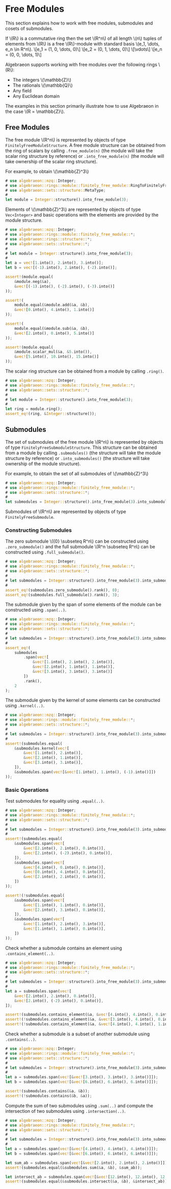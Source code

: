 # Free Modules

This section explains how to work with free modules, submodules and cosets of submodules.

If \\(R\\) is a commutative ring then the set \\(R^n\\) of all length \\(n\\) tuples of elements from \\(R\\) is a free \\(R\\)-module with standard basis \\(e_1, \dots, e_n \in R^n\\).
\\[e_1 = (1, 0, \dots, 0)\\]
\\[e_2 = (0, 1, \dots, 0)\\]
\\[\vdots\\]
\\[e_n = (0, 0, \dots, 1)\\]

Algebraeon supports working with free modules over the following rings \\(R\\):
 - The integers \\(\mathbb{Z}\\)
 - The rationals \\(\mathbb{Q}\\)
 - Any field
 - Any Euclidean domain

The examples in this section primarily illustrate how to use Algebraeon in the case \\(R = \mathbb{Z}\\). 

## Free Modules

The free module \\(R^n\\) is represented by objects of type `FinitelyFreeModuleStructure`. A free module structure can be obtained from the ring of scalars by calling `.free_module(n)` (the module will take the scalar ring structure by reference) or `.into_free_module(n)` (the module will take ownership of the scalar ring structure).

For example, to obtain \\(\mathbb{Z}^3\\)

```rust
# use algebraeon::nzq::Integer;
# use algebraeon::rings::module::finitely_free_module::RingToFinitelyFreeModuleSignature;
# use algebraeon::sets::structure::MetaType;
#
let module = Integer::structure().into_free_module(3);
```

Elements of \\(\mathbb{Z}^3\\) are represented by objects of type `Vec<Integer>` and basic operations with the elements are provided by the module structure.

```rust
# use algebraeon::nzq::Integer;
# use algebraeon::rings::module::finitely_free_module::*;
# use algebraeon::rings::structure::*;
# use algebraeon::sets::structure::*;
# 
# let module = Integer::structure().into_free_module(3);
# 
let a = vec![1.into(), 2.into(), 3.into()];
let b = vec![(-1).into(), 2.into(), (-2).into()];

assert!(module.equal(
    &module.neg(&a),
    &vec![(-1).into(), (-2).into(), (-3).into()]
));

assert!(
    module.equal(&module.add(&a, &b), 
    &vec![0.into(), 4.into(), 1.into()]
));

assert!(
    module.equal(&module.sub(&a, &b),
    &vec![2.into(), 0.into(), 5.into()]
));

assert!(module.equal(
    &module.scalar_mul(&a, &5.into()),
    &vec![5.into(), 10.into(), 15.into()]
));
```

The scalar ring structure can be obtained from a module by calling `.ring()`.

```rust
# use algebraeon::nzq::Integer;
# use algebraeon::rings::module::finitely_free_module::*;
# use algebraeon::sets::structure::*;
# 
# let module = Integer::structure().into_free_module(3);
# 
let ring = module.ring();
assert_eq!(ring, &Integer::structure());
```

## Submodules

The set of submodules of the free module \\(R^n\\) is represented by objects of type `FinitelyFreeSubmoduleStructure`. This structure can be obtained from a module by calling `.submodules()` (the structure will take the module structure by reference) or `.into_submodules()` (the structure will take ownership of the module structure).

For example, to obtain the set of all submodules of \\(\mathbb{Z}^3\\)

```rust
# use algebraeon::nzq::Integer;
# use algebraeon::rings::module::finitely_free_module::*;
# use algebraeon::sets::structure::*;
# 
let submodules = Integer::structure().into_free_module(3).into_submodules();
```

Submodules of \\(R^n\\) are represented by objects of type `FinitelyFreeSubmodule`.

### Constructing Submodules

The zero submodule \\(\{0\} \subseteq R^n\\) can be constructed using `.zero_submodule()` and the full submodule \\(R^n \subseteq R^n\\) can be constructed using `.full_submodule()`.

```rust
# use algebraeon::nzq::Integer;
# use algebraeon::rings::module::finitely_free_module::*;
# use algebraeon::sets::structure::*;
# 
# let submodules = Integer::structure().into_free_module(3).into_submodules();
# 
assert_eq!(submodules.zero_submodule().rank(), 0);
assert_eq!(submodules.full_submodule().rank(), 3);
```

The submodule given by the span of some elements of the module can be constructed using `.span(..)`.

```rust
# use algebraeon::nzq::Integer;
# use algebraeon::rings::module::finitely_free_module::*;
# use algebraeon::sets::structure::*;
# 
# let submodules = Integer::structure().into_free_module(3).into_submodules();
# 
assert_eq!(
    submodules
        .span(vec![
            &vec![1.into(), 2.into(), 2.into()],
            &vec![2.into(), 1.into(), 1.into()],
            &vec![3.into(), 3.into(), 3.into()]
        ])
        .rank(),
    2
);
```

The submodule given by the kernel of some elements can be constructed using `.kernel(..)`.

```rust
# use algebraeon::nzq::Integer;
# use algebraeon::rings::module::finitely_free_module::*;
# use algebraeon::sets::structure::*;
# 
# let submodules = Integer::structure().into_free_module(3).into_submodules();
# 
assert!(submodules.equal(
    &submodules.kernel(vec![
        &vec![1.into(), 2.into()],
        &vec![2.into(), 1.into()],
        &vec![3.into(), 3.into()],
    ]),
    &submodules.span(vec![&vec![1.into(), 1.into(), (-1).into()]])
));
```

### Basic Operations

Test submodules for equality using `.equal(..)`.

```rust
# use algebraeon::nzq::Integer;
# use algebraeon::rings::module::finitely_free_module::*;
# use algebraeon::sets::structure::*;
# 
# let submodules = Integer::structure().into_free_module(3).into_submodules();
# 
assert!(submodules.equal(
    &submodules.span(vec![
        &vec![2.into(), 2.into(), 0.into()],
        &vec![2.into(), (-2).into(), 0.into()],
    ]),
    &submodules.span(vec![
        &vec![4.into(), 0.into(), 0.into()],
        &vec![0.into(), 4.into(), 0.into()],
        &vec![2.into(), 2.into(), 0.into()],
    ])
));

assert!(!submodules.equal(
    &submodules.span(vec![
        &vec![1.into(), 1.into(), 0.into()],
        &vec![2.into(), 3.into(), 0.into()],
    ]),
    &submodules.span(vec![
        &vec![1.into(), 2.into(), 3.into()],
        &vec![1.into(), 1.into(), 0.into()],
    ])
));
```

Check whether a submodule contains an element using `.contains_element(..)`.

```rust
# use algebraeon::nzq::Integer;
# use algebraeon::rings::module::finitely_free_module::*;
# use algebraeon::sets::structure::*;
# 
# let submodules = Integer::structure().into_free_module(3).into_submodules();
# 
let a = submodules.span(vec![
    &vec![2.into(), 2.into(), 0.into()],
    &vec![2.into(), (-2).into(), 0.into()],
]);

assert!(submodules.contains_element(&a, &vec![4.into(), 4.into(), 0.into()]));
assert!(!submodules.contains_element(&a, &vec![3.into(), 4.into(), 0.into()]));
assert!(!submodules.contains_element(&a, &vec![4.into(), 4.into(), 1.into()]));
```

Check whether a submodule is a subset of another submodule using `.contains(..)`.

```rust
# use algebraeon::nzq::Integer;
# use algebraeon::rings::module::finitely_free_module::*;
# use algebraeon::sets::structure::*;
# 
# let submodules = Integer::structure().into_free_module(3).into_submodules();
# 
let a = submodules.span(vec![&vec![3.into(), 3.into(), 3.into()]]);
let b = submodules.span(vec![&vec![6.into(), 6.into(), 6.into()]]);

assert!(submodules.contains(&a, &b));
assert!(!submodules.contains(&b, &a));
```

Compute the sum of two submodules using `.sum(..)` and compute the intersection of two submodules using `.intersection(..)`.

```rust
# use algebraeon::nzq::Integer;
# use algebraeon::rings::module::finitely_free_module::*;
# use algebraeon::sets::structure::*;
# 
# let submodules = Integer::structure().into_free_module(3).into_submodules();
# 
let a = submodules.span(vec![&vec![4.into(), 4.into(), 4.into()]]);
let b = submodules.span(vec![&vec![6.into(), 6.into(), 6.into()]]);

let sum_ab = submodules.span(vec![&vec![2.into(), 2.into(), 2.into()]]);
assert!(submodules.equal(&submodules.sum(&a, &b), &sum_ab));

let intersect_ab = submodules.span(vec![&vec![12.into(), 12.into(), 12.into()]]);
assert!(submodules.equal(&submodules.intersect(&a, &b), &intersect_ab));
```

<!-- ### Other Operations
 - Reducing an element (sometimes unique)
 - `extension_basis` -->

<!-- ## Cosets

### Constructing Cosets

 - From an element
 - Full coset
 - From a submodule
 - From a submodule and an offset

### Operations

 - Equality of cosets
 - Contains a point
 - Contains a cosets
 - Sum
 - Intersection

## Affine Subsets

### Constructing Affine Subsets

 - Empty
 - From an element
 - Full coset
 - From a submodule
 - From a submodule and an offset

### Operations

 - Equality
 - Contains a point
 - Contains an affine subset
 - Sum
 - Intersection
 -->

